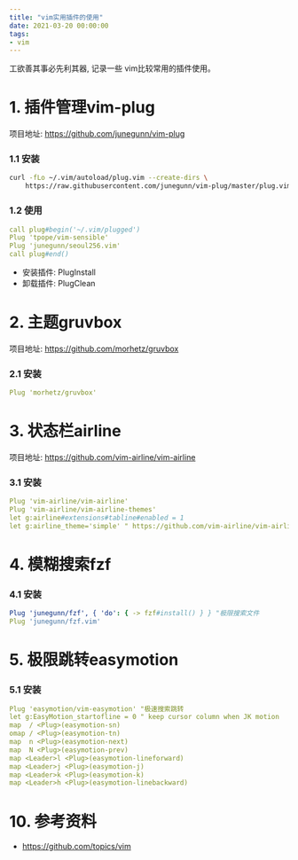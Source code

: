 ```yaml
---
title: "vim实用插件的使用"
date: 2021-03-20 00:00:00
tags:
- vim
---
```


工欲善其事必先利其器,  记录一些 vim比较常用的插件使用。

<!-- more -->

# 1. 插件管理vim-plug

项目地址: https://github.com/junegunn/vim-plug

### 1.1 安装

``` bash
curl -fLo ~/.vim/autoload/plug.vim --create-dirs \
    https://raw.githubusercontent.com/junegunn/vim-plug/master/plug.vim
```

### 1.2 使用

```yml
call plug#begin('~/.vim/plugged')
Plug 'tpope/vim-sensible'
Plug 'junegunn/seoul256.vim'
call plug#end()
```

+ 安装插件: PlugInstall
+ 卸载插件: PlugClean



# 2. 主题gruvbox

项目地址: https://github.com/morhetz/gruvbox

### 2.1 安装

```yml
Plug 'morhetz/gruvbox'
```



# 3. 状态栏airline

项目地址: https://github.com/vim-airline/vim-airline

### 3.1 安装

```yml
Plug 'vim-airline/vim-airline'
Plug 'vim-airline/vim-airline-themes'
let g:airline#extensions#tabline#enabled = 1
let g:airline_theme='simple' " https://github.com/vim-airline/vim-airline/wiki/Screenshots
```



# 4. 模糊搜索fzf 

### 4.1 安装

```yml
Plug 'junegunn/fzf', { 'do': { -> fzf#install() } } "极限搜索文件
Plug 'junegunn/fzf.vim'
```



# 5. 极限跳转easymotion

### 5.1 安装

```yml
Plug 'easymotion/vim-easymotion' "极速搜索跳转
let g:EasyMotion_startofline = 0 " keep cursor column when JK motion
map  / <Plug>(easymotion-sn)
omap / <Plug>(easymotion-tn)
map  n <Plug>(easymotion-next)
map  N <Plug>(easymotion-prev)
map <Leader>l <Plug>(easymotion-lineforward)
map <Leader>j <Plug>(easymotion-j)
map <Leader>k <Plug>(easymotion-k)
map <Leader>h <Plug>(easymotion-linebackward)
```



# 10. 参考资料

+ https://github.com/topics/vim


